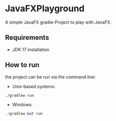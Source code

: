 # JavaFXPlayground

A simple JavaFX gradle-Project to play with JavaFX.

## Requirements
- JDK 17 installation

## How to run
the project can be run via the command line:
- Unix-based systems:
```bash
./gradlew run
```
- Windows:
```powershell
./gradlew.bat run
```
